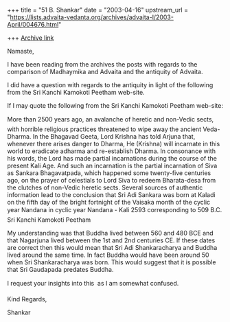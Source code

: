 +++
title = "51 B. Shankar"
date = "2003-04-16"
upstream_url = "https://lists.advaita-vedanta.org/archives/advaita-l/2003-April/004676.html"

+++
[Archive link](https://lists.advaita-vedanta.org/archives/advaita-l/2003-April/004676.html)

Namaste,

I have been reading from the archives the posts with regards to the
comparison of Madhaymika and Advaita and the antiquity of Advaita.

I did have a question with regards to the antiquity in light of the
following from the Sri Kanchi Kamokoti Peetham web-site.

If I may quote the following from the Sri Kanchi Kamokoti Peetham web-site:

More than 2500 years ago, an avalanche of heretic and non-Vedic sects,
with horrible religious practices threatened to wipe away the ancient Veda-
Dharma. In the Bhagavad Geeta, Lord Krishna has told Arjuna that, whenever
there arises danger to Dharma, He (Krishna) will incarnate in this world to
eradicate adharma and re-establish Dharma. In consonance with his words,
the Lord has made partial incarnations during the course of the present
Kali Age. And such an incarnation is the partial incarnation of Siva as
Sankara Bhagavatpada, which happened some twenty-five centuries ago, on the
prayer of celestials to Lord Siva to redeem Bharata-desa from the clutches
of non-Vedic heretic sects. Several sources of authentic information lead
to the conclusion that Sri Adi Sankara was born at Kaladi on the fifth day
of the bright fortnight of the Vaisaka month of the cyclic year Nandana in
cyclic year Nandana - Kali 2593 corresponding to 509 B.C. Sri Kanchi
Kamokoti Peetham

My understanding was that Buddha lived between 560 and 480 BCE and that
Nagarjuna lived between the 1st and 2nd centuries CE. If these dates are
correct then this would mean that Sri Adi Shankaracharya and Buddha lived
around the same time.  In fact Buddha would have been around 50 when Sri
Shankaracharya was born.  This would suggest that it is possible that Sri
Gaudapada predates Buddha.

I request your insights into this  as I am somewhat confused.

Kind Regards,

Shankar

